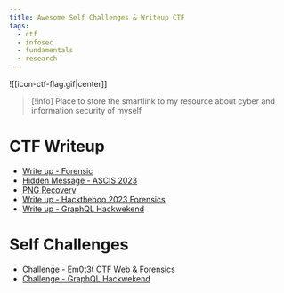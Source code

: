 ```yaml
---
title: Awesome Self Challenges & Writeup CTF
tags:
  - ctf
  - infosec
  - fundamentals
  - research
---
```


![[icon-ctf-flag.gif|center]]

>[!info]
>Place to store the smartlink to my resource about cyber and information security of myself
# CTF Writeup

- [Write up - Forensic](https://github.com/Xeus-Territory/ctf_zone/tree/main/CTFLearn/Forensic)
- [Hidden Message - ASCIS 2023](https://github.com/Xeus-Territory/ctf_zone/tree/main/Forensics/Hidden%20Message%20-%20ASCIS%202023)
- [PNG Recovery](https://github.com/Xeus-Territory/ctf_zone/tree/main/Forensics/PNG_Recovery)
- [Write up - Hacktheboo 2023 Forensics](https://github.com/Xeus-Territory/ctf_zone/tree/main/HackTheBoo_2023/Forensics)
- [Write up - GraphQL Hackwekend](https://hackmd.io/@XeusNguyen/rJ0j0WR-p)
# Self Challenges

- [Challenge - Em0t3t CTF Web & Forensics](https://github.com/Xeus-Territory/ctf_zone/tree/main/Em0t3t_Challenges)
- [Challenge - GraphQL Hackwekend](https://github.com/Xeus-Territory/ctf_zone/tree/main/Hackwekend/GraphQL)